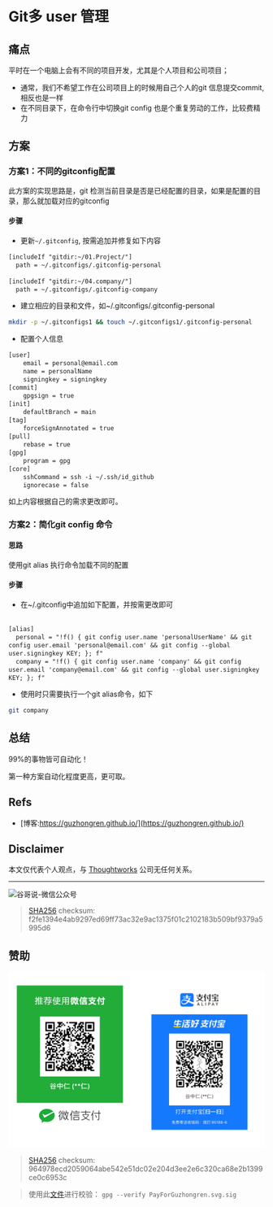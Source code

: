 # Git多 user 管理


## 痛点

平时在一个电脑上会有不同的项目开发，尤其是个人项目和公司项目；

- 通常，我们不希望工作在公司项目上的时候用自己个人的git 信息提交commit, 相反也是一样
- 在不同目录下，在命令行中切换git config 也是个重复劳动的工作，比较费精力


## 方案

### 方案1：不同的gitconfig配置

此方案的实现思路是，git 检测当前目录是否是已经配置的目录，如果是配置的目录，那么就加载对应的gitconfig

#### 步骤

- 更新`~/.gitconfig`, 按需追加并修复如下内容
```git
[includeIf "gitdir:~/01.Project/"]
  path = ~/.gitconfigs/.gitconfig-personal

[includeIf "gitdir:~/04.company/"]
  path = ~/.gitconfigs/.gitconfig-company
```

- 建立相应的目录和文件，如~/.gitconfigs/.gitconfig-personal

```sh
mkdir -p ~/.gitconfigs1 && touch ~/.gitconfigs1/.gitconfig-personal
```

- 配置个人信息
```git
[user]
	email = personal@email.com
	name = personalName
	signingkey = signingkey
[commit]
	gpgsign = true
[init]
	defaultBranch = main
[tag]
	forceSignAnnotated = true
[pull]
	rebase = true
[gpg]
	program = gpg
[core]
	sshCommand = ssh -i ~/.ssh/id_github
	ignorecase = false
```
如上内容根据自己的需求更改即可。

### 方案2：简化git config 命令

#### 思路

使用git alias 执行命令加载不同的配置

#### 步骤

- 在~/.gitconfig中追加如下配置，并按需更改即可

```git

[alias]
  personal = "!f() { git config user.name 'personalUserName' && git config user.email 'personal@email.com' && git config --global user.signingkey KEY; }; f"
  company = "!f() { git config user.name 'company' && git config user.email 'company@email.com' && git config --global user.signingkey KEY; }; f"
```
- 使用时只需要执行一个git alias命令，如下

```sh
git company
```

## 总结

99%的事物皆可自动化！

第一种方案自动化程度更高，更可取。


## Refs

* [博客:https://guzhongren.github.io/](https://guzhongren.github.io/)

## Disclaimer

本文仅代表个人观点，与 [Thoughtworks](https://www.Thoughtworks.com/) 公司无任何关系。

----
![谷哥说-微信公众号](https://cdn.jsdelivr.net/gh/guzhongren/data-hosting@main/20210819/wechat.ae9zxgscqcg.png)
> [SHA256](https://emn178.github.io/online-tools/sha256_checksum.html) checksum: f2fe1394e4ab9297ed69ff73ac32e9ac1375f01c2102183b509bf9379a5995d6

## 赞助

![PayForGuzhongren](/images/pay/PayForGuzhongren.svg)
> [SHA256](https://emn178.github.io/online-tools/sha256_checksum.html) checksum: 964978ecd2059064abe542e51dc02e204d3ee2e6c320ca68e2b1399ce0c6953c

> 使用此[文件](https://guzhongren.github.io/images/pay/payforguzhongren.svg.sig)进行校验： `gpg --verify PayForGuzhongren.svg.sig`

